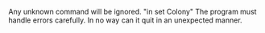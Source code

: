 Any unknown command will be ignored. "in set Colony"
The program must handle errors carefully. In no way can it quit in an unexpected manner.